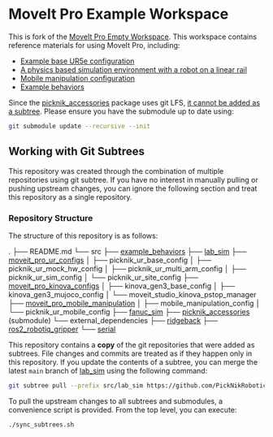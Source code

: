 # MoveIt Pro Example Workspace

This is fork of the [MoveIt Pro Empty Workspace](https://github.com/PickNikRobotics/moveit_pro_empty_ws).
This workspace contains reference materials for using MoveIt Pro, including:
- [Example base UR5e configuration](src/moveit_pro_ur_configs/picknik_ur_base_config)
- [A physics based simulation environment with a robot on a linear rail](src/lab_sim)
- [Mobile manipulation configuration](src/moveit_pro_mobile_manipulation/picknik_ur_mobile_config)
- [Example behaviors](src/example_behaviors)

Since the [picknik_accessories](https://github.com/PickNikRobotics/picknik_accessories) package uses git LFS, [it cannot be added as a subtree](https://github.com/git-lfs/git-lfs/issues/854).
Please ensure you have the submodule up to date using:
```bash
git submodule update --recursive --init
```

## Working with Git Subtrees

This repository was created through the combination of multiple repositories using git subtree.
If you have no interest in manually pulling or pushing upstream changes, you can ignore the following section and treat this repository as a single repository.

### Repository Structure


The structure of this repository is as follows:

.
├── README.md
└── src
    ├── [example_behaviors](https://github.com/PickNikRobotics/example_behaviors)
    ├── [lab_sim](https://github.com/PickNikRobotics/lab_sim)
    ├── [moveit_pro_ur_configs](https://github.com/PickNikRobotics/moveit_pro_ur_configs)
    │   ├── picknik_ur_base_config
    │   ├── picknik_ur_mock_hw_config
    │   ├── picknik_ur_multi_arm_config
    │   ├── picknik_ur_sim_config
    │   └── picknik_ur_site_config
    ├── [moveit_pro_kinova_configs](https://github.com/PickNikRobotics/moveit_pro_kinova_configs)
    │   ├── kinova_gen3_base_config
    │   ├── kinova_gen3_mujoco_config
    │   └── moveit_studio_kinova_pstop_manager
    ├── [moveit_pro_mobile_manipulation](https://github.com/PickNikRobotics/moveit_pro_mobile_manipulation)
    │   ├── mobile_manipulation_config
    │   └── picknik_ur_mobile_config
    ├── [fanuc_sim](https://github.com/PickNikRobotics/fanuc_sim)
    ├── [picknik_accessories](https://github.com/PickNikRobotics/picknik_accessories) (submodule)
    └── external_dependencies
        ├── [ridgeback](https://github.com/sjahr/ridgeback/tree/ros2)
        ├── [ros2_robotiq_gripper](https://github.com/PickNikRobotics/ros2_robotiq_gripper)
        └── [serial](https://github.com/tylerjw/serial/tree/ros2)

This repository contains a **copy** of the git repositories that were added as subtrees.
File changes and commits are treated as if they happen only in this repository.
If you update the contents of a subtree, you can merge the latest `main` branch of [lab_sim](https://github.com/PickNikRobotics/lab_sim) using the following command:
```bash
git subtree pull --prefix src/lab_sim https://github.com/PickNikRobotics/lab_sim main --squash
```

To pull the upstream changes to all subtrees and submodules, a convenience script is provided.
From the top level, you can execute:
```bash
./sync_subtrees.sh
```
